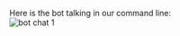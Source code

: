 Here is the bot talking in our command line:<br>
![bot chat 1](https://github.com/mukherjeetejas/VacQ-with-ChatBot/blob/main/Design/chat%201.JPG)
